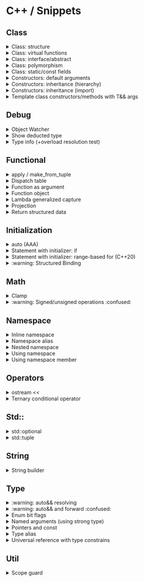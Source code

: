 # C++ / Snippets

## Class

<details>
<summary>Class: structure</summary>

```cpp
class MyClass [final]
{
public:
    // Types and type aliases
    // Static constants

    MyClass() = default;

    MyClass(const MyClass&) = default;
    MyClass(MyClass&&) = default;
    MyClass& operator=(const MyClass&) = default;
    MyClass& operator=(MyClass&&) = default;

    [virtual] ~MyClass() = default;

    // Functions
    // Data members

protected:
    // Types and type aliases
    // Static constants
    // Functions
    // Data members

private:
    // Types and type aliases
    // Static constants
    // Functions
    // Data members
};
```

:warning: Make explicit move operations `noexcept` ([C.66](https://isocpp.github.io/CppCoreGuidelines/CppCoreGuidelines#c66-make-move-operations-noexcept)):
```cpp
MyClass(MyClass&& other) noexcept {...}
MyClass& operator=(MyClass&& other) noexcept {...}
```

:warning: Inheritance:
| Inheritance | Class                           |
|:-----------:|---------------------------------|
| Yes         | `virtual` and public destructor |
| No          | `final` class                   |

</details>

<details>
<summary>Class: virtual functions</summary>

```cpp
struct A
{
    virtual ~A() = default;
    virtual void foo() [const] = 0;
};

struct B : A
{
    ~B() override;
    void foo() [const] override;
};

struct C final : B
{
    ~C() final;
    void foo() [const] final;
};
```
</details>

<details>
<summary>Class: interface/abstract</summary>

### Interface
```cpp
class ITest
{
public:
    virtual void test1() const = 0;
    virtual void test2() const = 0;
    virtual ~ITest() = default;
};

class Test : public ITest
{
public:
    void test1() const override {...}
    void test2() const override {...}
};
```

:arrow_forward: [**Run**](https://godbolt.org/z/E97aTccbc)

### Abstract base
```cpp
class AbstractBase
{
public:
    virtual ~AbstractBase() = 0;

    void process() const
    {
        step1();
        step2();
    };

    virtual void step1() const {...}
    virtual void step2() const {...}
};

inline AbstractBase::~AbstractBase() {}

class Derived : public AbstractBase
{
public:
    void step2() const override {...}
};
```

:arrow_forward: [**Run**](https://godbolt.org/z/n9b5osa9x)

</details>

<details>
<summary>Class: polymorphism</summary>

```cpp
class Base
{
public:
    virtual void run() const = 0;
    virtual ~Base() = default;
};

class Derived : public Base
{
public:
    void run() const override {...}
};

void polymorphic_call(const Base& base) {...}
void polymorphic_call(const Base* base) {...}
void polymorphic_call(const std::shared_ptr<Base> base) {...}

void ref_and_ptr()
{
    auto derived = Derived{};
    Base& base_ref = derived;
    Base* base_ptr = &derived;
}

void shared_ptr()
{
    std::shared_ptr<Base> base_shared_ptr = std::make_shared<Derived>();

    auto return_base_shared_ptr = []() -> std::shared_ptr<Base> { return std::make_shared<Derived>(); };
}

void unique_ptr()
{
    std::unique_ptr<Base> base_unique_ptr = std::make_unique<Derived>();

    auto return_base_unique_ptr = []() -> std::unique_ptr<Base> { return std::make_unique<Derived>(); };
}

void vector_of_unique_ptr()
{
    auto v = std::vector<std::unique_ptr<Base>>{};

    v.push_back(std::make_unique<Derived>());
    v.push_back(std::unique_ptr<Base>{new Derived});
    v.emplace_back(new Derived);
}
```

:arrow_forward: [**Run**](https://godbolt.org/z/sxqvGdhq3)

</details>

<details>
<summary>Class: static/const fields</summary>

### Summary
```cpp
struct Summary
{
    // static mutable
    static inline ...

    // static const
    static inline const ...

    // non-static const
    const ...
};
```

### Full
```cpp
struct Static
{
    // static mutable
    static inline std::string mutable_str{"static mutable str"};

    // static const
    static inline const int const_int = 11;
    static constexpr    int constexpr_int = 11 * 2;

    // static const (heap allocated)
    static inline const std::string const_str{"static const str"};
    /* DON'T
    static constexpr    std::string constexpr_str{"static constexpr str"}; */

    // static const (cstr for string constants)
    static inline const auto const_cstr = "static const cstr";
    static constexpr    auto constexpr_cstr = "static constexpr cstr";
};

struct NonStatic
{
    // non-static mutable
    std::string mutable_str{"non-static mutable str"};

    // non-static const
    const std::string const_str{"non-static const str"};
};
```

:arrow_forward: [**Run**](https://godbolt.org/z/a4jcrPrMo)

</details>

<details>
<summary>Constructors: default arguments</summary>

```cpp
#include <string>

class Employee
{
public:
    Employee(const std::string& name, int id = default_id) :
        name_{name},
        id_{id}
    {}

private:
    static constexpr int default_id = 0;

    std::string name_;
    int id_ = default_id;
};
```
</details>

<details>
<summary>Constructors: inheritance (hierarchy)</summary>

:arrow_forward: [**Run**](https://godbolt.org/z/xddov143j)

```cpp
#include <iostream>

void print(auto text)
{
    std::cout << text << " ";
}

struct A
{
    A()
    {
        print("A");
    }

    A(int x)
    {
        print("Ai");
    }
};

struct B : A
{
    B()
    {
        print("B");
    }

    B(int x)
        : A(x)
    {
        print("Bi");
    }
};

struct C : B
{
    C()
    {
        print("C");
    }

    C(int x)
        : B(x)
    {
        print("Ci");
    }

    C(double x)
    {
        print("Cd");
    }
};

int main()
{
    C();  // A B C

    std::cout << std::endl;

    C(1);  // Ai Bi Ci

    std::cout << std::endl;

    C(1.0);  // A B Cd
}
```
</details>

<details>
<summary>Constructors: inheritance (import)</summary>

```cpp
struct A
{
    explicit A(int x) {}
};

class B: public A
{
    using A::A;
};
```

```cpp
#include <vector>

template<typename T>
class my_vector : public std::vector<T>
{
public:
    using std::vector<T>::std::vector;  // Takes all vector's constructors
};
```
</details>

<details>
<summary>Template class constructors/methods with T&& args</summary>

:arrow_forward: [**Run**](https://godbolt.org/z/Tb781E4s3)

```cpp
#include <iostream>
#include <utility>

#include <https://raw.githubusercontent.com/vitasok797/dev-notes/refs/heads/main/cpp/src/object_watcher.h>

using std::cout, std::endl;

using Watcher = vs::debug::CtorWatcher;

template<typename T>
struct Test1
{
    Test1(const T& x) : x_{x}
    {
        cout << "Test1 [const T&]" << endl;
    }

    // Catches only rvalues
    // T&& is rvalue ref of type T (not forwarding/universal ref)
    // So we need additional TestClass1(const T&) constructor
    // Note: both std::move and std::forward are acceptable
    Test1(T&& x) : x_{std::forward<T>(x)}
    {
        cout << "Test1 [T&&]";
        cout << (std::is_rvalue_reference_v<decltype(x)> ? " rvalue_ref" : "");
        cout << endl;
    }

    T x_;
};

template<typename T>
struct Test2
{
    Test2(T x) : x_{std::move(x)}
    {
        cout << "Test2 [T]" << endl;
    }

    T x_;
};

template<typename T>
struct Test3
{
    Test3(auto&& x) : x_{std::forward<decltype(x)>(x)}
    {
        cout << "Test3 [T&&]";
        cout << (std::is_rvalue_reference_v<decltype(x)> ? " rvalue_ref" : "");
        cout << endl;
    }

    T x_;
};

void lf() { cout << endl; }

void test1()
{
    auto w = Watcher{};
    Test1{w};
    lf();

    Test1{Watcher{}};
    lf();
}

void test2()
{
    auto w = Watcher{};
    Test2{w};
    lf();

    Test2{Watcher{}};
    lf();
}

void test3()
{
    auto w = Watcher{};
    Test3<Watcher>{w};
    lf();

    Test3<Watcher>{Watcher{}};
    lf();
}

int main()
{
    test1();
    test2();
    test3();
}
```
</details>

## Debug

<details>
<summary>Object Watcher</summary>

[Source](src/object_watcher.h)

:arrow_forward: [**Demo** (CtorWatcher)](https://godbolt.org/z/5Yd5TxWhT) \
:arrow_forward: [**Demo** (ObjWatcher)](https://godbolt.org/z/45q6TK5Kx)
</details>

<details>
<summary>Show deducted type</summary>

[(StackOverflow) Using 'auto' type deduction - how to find out what type the compiler deduced?](https://stackoverflow.com/questions/38820579/using-auto-type-deduction-how-to-find-out-what-type-the-compiler-deduced)

```cpp
struct {} _ = ...
```
</details>

<details>
<summary>Type info (+overload resolution test)</summary>

[Source](src/type_info.h)

:arrow_forward: [**Demo**](https://godbolt.org/z/Wcfd717c9)
</details>

## Functional

<details>
<summary>apply / make_from_tuple</summary>

:arrow_forward: [**Run**](https://godbolt.org/z/r31Ex5jqa)

```cpp
#include <iostream>
#include <tuple>

int sum(int a, int b, int c)
{
    return a + b + c;
}

void test_apply()
{
    auto numbers = std::tuple{1, 2, 3};
    std::cout << "apply res: " << std::apply(sum, numbers) << std::endl;
}

struct Foo
{
    Foo(int first, float second, int third)
    {
        std::cout << "make_from_tuple ctor: ";
        std::cout << first << ", " << second << ", " << third << std::endl;
    }
};

void test_make_from_tuple()
{
    auto ctor_args = std::tuple{10, 20, 30};
    std::make_from_tuple<Foo>(ctor_args);
}

int main()
{
    test_apply();
    test_make_from_tuple();
}
```
</details>

<details>
<summary>Dispatch table</summary>

:arrow_forward: [**Run**](https://godbolt.org/z/fnhbG7vz7)

```cpp
#include <functional>
#include <iostream>
#include <map>

double add(double a, double b)
{
    return a + b;
}

struct Sub
{
    double operator()(double a, double b)
    {
        return a - b;
    }
};

double mult_three(double a, double b, double c)
{
    return a * b * c;
}

int main()
{
    using namespace std::placeholders;

    auto disp_table = std::map<const char, std::function<double(double, double)>>
    {
        {'+', add},
        {'-', Sub{}},
        {'*', std::bind(mult_three, 1.0, _1, _2)},
        {'/', [](double a, double b) { return a / b; }}
    };

    std::cout << "3.5 + 4.5 = " << disp_table['+'](3.5, 4.5) << std::endl;
    std::cout << "3.5 - 4.5 = " << disp_table['-'](3.5, 4.5) << std::endl;
    std::cout << "3.5 * 4.5 = " << disp_table['*'](3.5, 4.5) << std::endl;
    std::cout << "3.5 / 4.5 = " << disp_table['/'](3.5, 4.5) << std::endl;
}
```
</details>

<details>
<summary>Function as argument</summary>

:arrow_forward: [**Run**](https://godbolt.org/z/W71MMcabY)

```cpp
#include <functional>

void func_arg(std::function<int(int, int)> f)
{
    int res = f(1, 2);
}
```

```cpp
void func_arg(auto f)
{
    int res = f(1, 2);
}
```
</details>

<details>
<summary>Function object</summary>

:arrow_forward: [**Run**](https://godbolt.org/z/7xMds9jjq)

```cpp
#include <iostream>

struct Compare
{
    constexpr bool operator()(const auto& a, const auto& b) const
    {
        return a == b;
    }
};

inline constexpr Compare compare{};

int main()
{
    std::cout << compare(1, 2) << std::endl;
    std::cout << compare(2, 2) << std::endl;
    std::cout << compare(3, 2) << std::endl;
}
```
</details>

<details>
<summary>Lambda generalized capture</summary>

[(StackOverflow) What is a generalized lambda capture and why was it created?](https://stackoverflow.com/questions/41519450/what-is-a-generalized-lambda-capture-and-why-was-it-created/41520537#41520537)

```cpp
auto p_nums = std::make_unique<std::vector<int>>(nums);
auto lam = [p_nums=std::move(p_nums)]() { /* use p_nums */ };
```

```cpp
auto lam = [i=0](const std::string &s) mutable
{
    return std::to_string(i++) + ":" + s;
};

std::cout << lam("aaa") << std::endl;  // 0:aaa
std::cout << lam("bbb") << std::endl;  // 1:bbb
std::cout << lam("ccc") << std::endl;  // 2:ccc
```
</details>

<details>
<summary>Projection</summary>

:arrow_forward: [**Run**](https://godbolt.org/z/xb4bxo4EY)

```cpp
#include <functional>
#include <iostream>
#include <vector>

struct Rect
{
    std::string name;
    double a = 0.0;
    double b = 0.0;

    double area() const { return a * b; }
};

//=============================================================================
// Run projection
//-----------------------------------------------------------------------------
// const P&  proj: NO (doesn't accept mutable lambdas/functors)
//       P&  proj: NO (doesn't accept rvalues)
//       P&& proj: NO (confusing if there is no forwarding)
//       P   proj: YES
//=============================================================================
// Store projection for lazy evaluation
//-----------------------------------------------------------------------------
// const P&  proj: NO
//       P&  proj: NO
//       P&& proj: YES (pass by forwarding ref, then store by std::forward)
//       P   proj: YES (pass by value, then store by std::move)
//=============================================================================
template<typename R, typename P = std::identity>
void print_range_with_proj(const R& range, P proj = {})
{
    std::cout << "---------------" << std::endl;
    for (const auto& x : range)
    {
        std::cout << std::invoke(proj, x) << std::endl;
    }
};

int main()
{
    auto v1 = std::vector<Rect>
    {
        {"bbb", 1.0, 2.0},
        {"aaa", 11.0, 220.0},
        {"ccc", 12.0, 22.0}
    };

    print_range_with_proj(v1, &Rect::name);
    print_range_with_proj(v1, &Rect::area);
    print_range_with_proj(v1, [](const Rect& rect) { return rect.a + rect.b; });

    auto v2 = std::vector<std::string>
    {
        "xxx",
        "yyyyy",
        "z"
    };

    print_range_with_proj(v2);
    print_range_with_proj(v2, &std::string::length);
}
```
</details>

<details>
<summary>Return structured data</summary>

:arrow_forward: [**Run**](https://godbolt.org/z/exdTYbvsx)

```cpp
#include <iostream>
#include <tuple>

// --------------------------------------------------------

struct ReturnData1 { int i; double d; };

ReturnData1 get_data_1()
{
    return {42, 0.1};
}

// --------------------------------------------------------

auto get_data_2()
{
    struct ReturnData2 { int i; double d; };
    return ReturnData2{42, 0.2};
}

// --------------------------------------------------------

std::tuple<int, double> get_data_3()
{
    return {42, 0.3};
}

// --------------------------------------------------------

int main()
{
    auto res1 = get_data_1();
    std::cout << res1.d << std::endl;

    auto res2 = get_data_2();
    std::cout << res2.d << std::endl;

    auto [_, d] = get_data_3();
    std::cout << d << std::endl;
}
```
</details>

## Initialization

<details>
<summary>auto (AAA)</summary>

:point_right: `auto` means "take exactly the type on the right-hand side, but strip off top-level const/volatile and &/&&"

Syntax:
```cpp
[const] auto[&] x = expr;
[const] auto[&] x = type{expr};
```

Examples:
```cpp
auto i = uint64_t{123};
auto v = std::vector<int>{};
auto get_size = [](const auto& x) { return x.size(); };
```

Heap allocation:
```cpp
auto w = new Widget{};
auto w = std::make_unique<Widget>();
```

Strings:
```cpp
using namespace std::literals;

// const char* x = "hello";
auto x = "hello";

// std::string x = "hello";
auto x = std::string{"hello"};
auto x = "hello"s;

// std::string_view x = "hello";
auto x = std::string_view{"hello"};
auto x = "hello"sv;
```

Loop counter:
```cpp
for(int i = 0; i < v.size(); ++i)  // BAD
for(size_t i = 0; i < v.size(); ++i)  // BETTER
for(auto i = size_t{}; i < v.size(); ++i)  // GOOD
```

Singned/unsignned cast with helpers:
```cpp
auto x = as_signed(integer_expr);
auto x = as_unsigned(integer_expr);
```

Init by function return value:
```cpp
Gadget get_gadget();

Widget w = get_gadget();  // BAD: implicit conversion Gadget to Widget (creates a temporary)
auto w = get_gadget();  // GOOD: no implicit conversion
auto w = Widget{ get_gadget() };  // GOOD: implicit conversion with intent
```

std::initializer_list issue:
```cpp
auto i = 3;    // int
auto i(3);     // int
auto i{3};     // C++11: std::initializer_list<int>
               // C++14: int (only for single item in list)
auto i = {3};  // C++11: std::initializer_list<int>
               // C++14: std::initializer_list<int>
```
</details>

<details>
<summary>Statement with initializer: if</summary>

[(Article) C++17 If statement with initializer](https://skebanga.github.io/if-with-initializer/)

```cpp
if (init; condition) {...}
```

```cpp
if (auto a = getval(); a < 10) {...}
```

```cpp
switch (auto ch = getnext(); ch)
{
    // case statements
}
```

```cpp
if (auto [it_elem, success] = mymap.insert(std::pair('a', 100)); success) {...}
```
</details>

<details>
<summary>Statement with initializer: range-based for (C++20)</summary>

```cpp
for (init; decl : expr)
```

```cpp
for (auto i = size_t{}; const auto& x : container)
{
    std::cout << i++ << ": " << x << std::endl;
}
```

```cpp
for (auto& x : foo().items()) {...}  // undefined behavior if foo() returns by value
for (auto thing = foo(); auto& x : thing.items()) {...}  // OK
```
</details>

<details>
<summary>:warning: Structured Binding</summary>

[(Reference) Structured binding](https://en.cppreference.com/w/cpp/language/structured_binding)

```cpp
auto [a, b, c] =
const auto [a, b, c] =

auto& [a, b, c] =
const auto& [a, b, c] =

auto&& [a, b, c] =
```

```cpp
auto [_, b, c] =
```

Unpack tuple:
```cpp
#include <tuple>

auto tuple = std::tuple{1, 'a', 2.3};

auto [a, b, c] = tuple;
```

Unpack struct:
```cpp
struct Foo
{
    int i;
    char c;
    double d;
};

auto f = Foo{1, 'a', 2.3};

auto [i, c, d] = f;
```

Unpack map:
```cpp
#include <map>

for (const auto& [k, v] : mymap) {...}
```
</details>

## Math

<details>
<summary>Clamp</summary>

```cpp
#include <algorithm>
#include <iostream>

int main()
{
    std::cout << std::clamp(0.5, 1.0, 2.0) << std::endl;  // 1
    std::cout << std::clamp(1.5, 1.0, 2.0) << std::endl;  // 1.5
    std::cout << std::clamp(2.5, 1.0, 2.0) << std::endl;  // 2
}
```
</details>

<details>
<summary>:warning: Signed/unsigned operations :confused:</summary>

:arrow_forward: [**Run**](https://godbolt.org/z/5aPxGTEdz)

</details>

## Namespace

<details>
<summary>Inline namespace</summary>

```cpp
#include <iostream>

inline namespace V1
{
    void doSomething()
    {
        std::cout << "V1\n";
    }
}

namespace V2
{
    void doSomething()
    {
        std::cout << "V2\n";
    }
}

int main()
{
    V1::doSomething();
    V2::doSomething();

    // calls V1
    doSomething();

    return 0;
}
```
</details>

<details>
<summary>Namespace alias</summary>

```cpp
namespace fbz = foo::bar::baz;
```
</details>

<details>
<summary>Nested namespace</summary>

```cpp
namespace A::B::C
{
   // ...
}
```
</details>

<details>
<summary>Using namespace</summary>

[(Reference) Using namespace](https://en.cppreference.com/w/cpp/language/namespace#Using-directives)

```cpp
namespace A {...}

namespace B
{
    using namespace A;
}
```
</details>

<details>
<summary>Using namespace member</summary>

```cpp
using std::cout;
using std::endl;
```

```cpp
using std::cout, std::endl;
```
</details>

## Operators

<details>
<summary>ostream <<</summary>

:arrow_forward: [**Run**](https://godbolt.org/z/effze1zTY)

```cpp
#include <iostream>

// ----------------------------------------------------------------------------------------------

struct Person
{
    std::string firstname;
    std::string surname;
    int year;
};

inline std::ostream& operator<<(std::ostream& os, const Person& person)
{
    return os << person.surname << " " << person.firstname << " was born in " << person.year;
}

// ----------------------------------------------------------------------------------------------

class PrivatePerson
{
public:
    PrivatePerson(const std::string& alias, int year) : alias_{alias}, year_{year} {};

    friend std::ostream& operator<<(std::ostream& os, const PrivatePerson& person);

private:
    std::string alias_;
    int year_;
};

inline std::ostream& operator<<(std::ostream& os, const PrivatePerson& person)
{
    return os << person.alias_ << " was born in " << person.year_;
}

// ----------------------------------------------------------------------------------------------

int main()
{
    std::cout << Person{"Smith", "John", 1980} << std::endl;
    std::cout << PrivatePerson{"Private", 1990} << std::endl;
}
```
</details>

<details>
<summary>Ternary conditional operator</summary>

```cpp
condition ? true_expression : false_expression
```
</details>

## Std::

<details>
<summary>std::optional</summary>

### Create
```cpp
// inplace
auto opt = std::make_optional<Type>(1, 2);

// move
auto opt = std::optional<Type>{std::move(type_inst)};
auto opt = std::optional<Type>{Type{1, 2}};

// copy
auto opt = std::optional<Type>{type_inst};
```

### Return
```cpp
std::optional<Type> return_opt()
{
    if (!success) return std::nullopt;
    if (!success) return {};

    // inplace (single-arg + non-explicit ctor only)
    return 1;

    // inplace
    return std::make_optional<Type>(1, 2);

    // move
    return std::move(type_inst);
    return Type{1, 2};
}
```

### Argument
```cpp
void func(const std::optional<std::string>& arg)
{
    if (arg)
    {
        // use: *arg
        // use: arg.value()
    }
}

func({});
func(std::nullopt);
func("hello");
```

```cpp
void func_nocopy(const vs::util::optional_ref<const std::string> arg)
{
    if (arg)
    {
        auto& value = arg->get();
    }
}

const auto s = std::string{"world"};
func_nocopy(s);
```

### Get value
```cpp
// opt.value() or *opt
const auto& value = opt.value();             // const ref
      auto& value = opt.value();             // ref
      auto  value = opt.value();             // copy
      auto  value = std::move(opt).value();  // move

// opt.value_or()
auto value = opt.value_or(...);             // copy
auto value = std::move(opt).value_or(...);  // move
```

### Usage
```cpp
auto opt = return_opt();

// use: opt.value_or(...)

if (opt)
if (opt.has_value())
{
    // use: *opt
    // use: opt.value()
}
```

```cpp
if (auto opt = return_opt(); opt.has_value())
{
    // use: *opt
    // use: opt.value()
}
```

```cpp
// no nesting on positive path

auto opt = return_opt();
if (!opt) return;

auto& value = *opt;

// use: value
```

:arrow_forward: [**Run** (initialization)](https://godbolt.org/z/3PcKTG431) \
:arrow_forward: [**Run** (usage)](https://godbolt.org/z/96KqW36xe)

</details>

<details>
<summary>std::tuple</summary>

### Create
```cpp
// inplace (single-arg ctor only)
auto t = std::tuple<int, Watcher>{0, 1};

// move
auto t = std::tuple<int, Watcher>{0, std::move(w)};
auto t = std::tuple<int, Watcher>{0, Watcher{1, 2}};
```

### Return
```cpp
// inplace (single-arg + non-explicit ctor only)
std::tuple<int, Watcher> return_tuple() { return {0, 1}; }

// inplace (single-arg ctor only)
std::tuple<int, Watcher> return_tuple() { return std::tuple<int, Watcher>{0, 1}; }

// move
std::tuple<int, Watcher> return_tuple() { return {0, std::move(w)}; }
std::tuple<int, Watcher> return_tuple() { return {0, Watcher{1, 2}}; }
```

:arrow_forward: [**Run** (initialization)](https://godbolt.org/z/MET71zdG1)

[(StackOverflow) Why do I not get guaranteed copy elision with std::tuple?](https://stackoverflow.com/questions/63560015/why-do-i-not-get-guaranteed-copy-elision-with-stdtuple/63560206#63560206)

</details>

## String

<details>
<summary>String builder</summary>

:arrow_forward: [**Run**](https://godbolt.org/z/n4nKdqjjW)

```cpp
#include <iostream>
#include <sstream>

void build_string_1()
{
    auto ss = std::ostringstream{};

    ss << "Hello";
    ss << " from";
    ss << " string builder 1";

    std::string res1 = ss.str();
    std::string res2 = std::move(ss).str();

    std::cout << res1 << std::endl;
    std::cout << res2 << std::endl;
}

void build_string_2()
{
    auto res = std::string{};

    res.reserve(100);  // optional

    res += "Hello";
    res += " from";
    res += " string builder 2";

    std::cout << res << std::endl;
}

int main()
{
    build_string_1();
    build_string_2();
}
```
</details>

## Type

<details>
<summary>:warning: auto&& resolving</summary>

:arrow_forward: [**Run**](https://godbolt.org/z/qhcsK1GW3)

```cpp
#include <map>
#include <tuple>
#include <vector>

void test_scalar()
{
    auto x = 0;
    auto&& x1 = x;
    // int& x1

    auto&& x2 = 0;
    // int&& x2
}

void test_tuple_binding_by_uref()
{
    auto tuple = std::tuple{1, 2.0};
    auto&& [x1, y1] = tuple;
    // int& x1, double& y1

    auto&& [x2, y2] = std::tuple{1, 2.0};
    // int& x2, double& y2 (lvalue refs to original temporary tuple)
}

void test_tuple_binding_by_copy()
{
    auto tuple = std::tuple{1, 2.0};
    auto [x1, y1] = tuple;
    // int& x1, double& y1 (lvalue refs to tuple copy)

    auto [x2, y2] = std::tuple{1, 2.0};
    // int& x2, double& y2 (lvalue refs to original temporary tuple)
}

void test_vector_el()
{
    auto&& v = std::vector{1, 2, 3};
    // std::vector<int>&& v

    auto&& x = v[0];
    // !!!
    // int& x
}

void test_vector_proxy_el()
{
    auto&& v = std::vector<bool>{true, false, true};
    // std::vector<bool>&& v

    auto&& x = v[0];
    // bool&& x (rvalue ref to temporary proxy object)
}

void test_iteration_vector()
{
    auto v = std::vector{1, 2, 3};
    for (auto&& el : v) {}
    // int& el

    for (auto&& el : std::vector{1, 2, 3}) {}
    // !!!
    // int& el
    // ---------------------------------------------------------------------------
    // for(; !operator==(__begin1, __end1); __begin1.operator++())
    //   int & el = __begin1.operator*();

    for (auto&& el : std::vector<bool>{true, false, true}) {}
    // bool&& el (rvalue ref to temporary proxy object)
}

void test_iteration_binding_map()
{
    auto m = std::map<int, double>{{1, 10.0}, {2, 20.0}};
    for (auto&& [k, v] : m) {}
    // const int& k, double& v

    for (auto&& [k, v] : std::map<int, double>{{1, 10.0}, {2, 20.0}}) {}
    // !!!
    // const int& k, double& v
}

void test_struct_binding_by_uref()
{
    struct S { int x; double y; };

    auto s = S{1, 2.0};
    auto&& [x1, y1] = s;
    // int& x1, double& y1

    auto&& [x2, y2] = S{1, 2.0};
    // int& x2, double& y2 (lvalue refs to original temporary struct)
}

void test_struct_binding_by_copy()
{
    struct S { int x; double y; };

    auto s = S{1, 2.0};
    auto [x1, y1] = s;
    // int& x1, double& y1 (lvalue refs to struct copy)

    auto [x2, y2] = S{1, 2.0};
    // int& x2, double& y2 (lvalue refs to original temporary struct)
}

int main()
{
    test_scalar();
    test_tuple_binding_by_uref();
    test_tuple_binding_by_copy();
    test_vector_el();
    test_vector_proxy_el();
    test_iteration_vector();
    test_iteration_binding_map();
    test_struct_binding_by_uref();
    test_struct_binding_by_copy();
}
```
</details>

<details>
<summary>:warning: auto&& and forward :confused:</summary>

### Summary
```cpp
for (auto&& el : my_range)
auto&& [el, _] = my_tuple;
auto&& [el, _] = my_struct;

if constexpr (std::is_rvalue_reference_v<decltype(my_range)>)
if constexpr (std::is_rvalue_reference_v<decltype(my_tuple)>)
if constexpr (std::is_rvalue_reference_v<decltype(my_struct)>)
{
    vec.push_back(std::move(el));
}
else
{
    vec.push_back(el);
}
```

:arrow_forward: [**Run**](https://godbolt.org/z/MTaYK9coG)

```cpp
#include <iostream>
#include <tuple>
#include <utility>
#include <vector>

using std::cout, std::endl;

enum class ArgType { VAL, RVAL };

struct Watcher
{
    Watcher() = default;
    Watcher& operator=(const Watcher&) = delete;
    Watcher& operator=(Watcher&&) = delete;
    Watcher(const Watcher&) noexcept { operations_history += "C"; }
    Watcher(Watcher&&) noexcept { operations_history += "M"; }

    static inline std::string operations_history{};

    static void check(const std::string& desc, ArgType arg_type)
    {
        auto operations_expected = std::string{};
        if (arg_type == ArgType::VAL)
        {
            operations_expected = "C";
            cout << desc << " (val)";
        }
        else
        {
            operations_expected = "M";
            cout << desc << " (RVAL)";
        }

        cout << " --> " << operations_history;
        if (operations_history != operations_expected)
        {
            cout << " ERROR (expected: " << operations_expected << ")";
        }

        cout << endl;
        operations_history.clear();
    }
};

// ----------------------------------------------------------------------------------------------

void append_range_bad(auto& dest, auto&& range)
{
    for (auto&& el : range)
    {
        dest.push_back(std::forward<decltype(el)>(el));
    }
}

void append_range_good(auto& dest, auto&& range)
{
    for (auto&& el : range)
    {
        if constexpr (std::is_rvalue_reference_v<decltype(range)>)
        {
            dest.push_back(std::move(el));
        }
        else
        {
            dest.push_back(el);
        }
    }
}

// solution using std::forward_like (C++23)
// void append_range_good_2(auto& dest, auto&& range)
// {
//     for (auto&& el : range)
//     {
//         dest.push_back(std::forward_like<decltype(range)>(el));
//     }
// }

void test_range_for()
{
    auto vec = std::vector<Watcher>(1);
    auto dest = std::vector<Watcher>{};
    dest.reserve(100);

    append_range_bad(dest, vec);
    Watcher::check("append_range_bad", ArgType::VAL);

    append_range_bad(dest, std::vector<Watcher>(1));
    Watcher::check("append_range_bad", ArgType::RVAL);

    append_range_good(dest, vec);
    Watcher::check("append_range_good", ArgType::VAL);

    append_range_good(dest, std::vector<Watcher>(1));
    Watcher::check("append_range_good", ArgType::RVAL);

    cout << endl;
}

// ----------------------------------------------------------------------------------------------

void append_tuple_bad(auto& dest, auto&& tuple)
{
    auto&& [watcher, _] = tuple;
    dest.push_back(std::forward<decltype(watcher)>(watcher));
}

void append_tuple_good(auto& dest, auto&& tuple)
{
    auto&& [watcher, _] = tuple;

    if constexpr (std::is_rvalue_reference_v<decltype(tuple)>)
    {
        dest.push_back(std::move(watcher));
    }
    else
    {
        dest.push_back(watcher);
    }
}

void test_tuple()
{
    auto tuple = std::tuple<Watcher, int>{};
    auto dest = std::vector<Watcher>{};
    dest.reserve(100);

    append_tuple_bad(dest, tuple);
    Watcher::check("append_tuple_bad", ArgType::VAL);

    append_tuple_bad(dest, std::tuple<Watcher, int>{});
    Watcher::check("append_tuple_bad", ArgType::RVAL);

    append_tuple_good(dest, tuple);
    Watcher::check("append_tuple_good", ArgType::VAL);

    append_tuple_good(dest, std::tuple<Watcher, int>{});
    Watcher::check("append_tuple_good", ArgType::RVAL);

    cout << endl;
}

// ----------------------------------------------------------------------------------------------

struct TestStruct { Watcher w; int i; };

void append_struct_bad_1(auto& dest, auto&& test_struct)
{
    auto&& [watcher, _] = test_struct;
    dest.push_back(std::forward<decltype(watcher)>(watcher));
}

void append_struct_bad_2(auto& dest, auto&& test_struct)
{
    dest.push_back(std::forward<decltype(test_struct.w)>(test_struct.w));
}

void append_struct_good_1(auto& dest, auto&& test_struct)
{
    dest.push_back(std::forward<decltype(test_struct)>(test_struct).w);
}

void append_struct_good_2(auto& dest, auto&& test_struct)
{
    auto&& [watcher, _] = test_struct;

    if constexpr (std::is_rvalue_reference_v<decltype(test_struct)>)
    {
        dest.push_back(std::move(watcher));
    }
    else
    {
        dest.push_back(watcher);
    }
}

void test_struct()
{
    auto test_struct = TestStruct{};
    auto dest = std::vector<Watcher>{};
    dest.reserve(100);

    append_struct_bad_1(dest, test_struct);
    Watcher::check("append_struct_bad_1", ArgType::VAL);

    append_struct_bad_1(dest, TestStruct{});
    Watcher::check("append_struct_bad_1", ArgType::RVAL);

    append_struct_bad_2(dest, test_struct);
    Watcher::check("append_struct_bad_2", ArgType::VAL);

    append_struct_bad_2(dest, TestStruct{});
    Watcher::check("append_struct_bad_2", ArgType::RVAL);

    append_struct_good_1(dest, test_struct);
    Watcher::check("append_struct_good_1", ArgType::VAL);

    append_struct_good_1(dest, TestStruct{});
    Watcher::check("append_struct_good_1", ArgType::RVAL);

    append_struct_good_2(dest, test_struct);
    Watcher::check("append_struct_good_2", ArgType::VAL);

    append_struct_good_2(dest, TestStruct{});
    Watcher::check("append_struct_good_2", ArgType::RVAL);

    cout << endl;
}

// ----------------------------------------------------------------------------------------------

int main()
{
    test_range_for();
    test_tuple();
    test_struct();
}
```
</details>

<details>
<summary>Enum bit flags</summary>

Libs: [magic_enum](https://github.com/Neargye/magic_enum)

:arrow_forward: [**Run**](https://godbolt.org/z/bMnr4q14c)

```cpp
#include <cstdint>

#include <magic_enum/magic_enum_containers.hpp>

enum class Option : uint64_t
{
    OPT1 = uint64_t{1} << 0,
    OPT2 = uint64_t{1} << 1,
    OPT3 = uint64_t{1} << 2,
    OPT4 = uint64_t{1} << 3,
};
using OptionFlags = magic_enum::containers::bitset<Option>;
inline constexpr OptionFlags no_options{};

enum class OtherOption : uint32_t
{
    OPT1 = 1 << 0,
    OPT2 = 1 << 1,
    OPT3 = 1 << 2,
    OPT4 = 1 << 3,
};
using OtherOptionFlags = magic_enum::containers::bitset<OtherOption>;

// ----------------------------------------------------------------------------------------------

#include <cassert>
#include <format>
#include <iostream>

using std::cout, std::endl;

void print_options(OptionFlags opt)
{
    bool opt1_set = opt.test(Option::OPT1);
    bool opt2_set = opt.test(Option::OPT2);
    bool opt3_set = opt[Option::OPT3];
    bool opt4_set = opt[Option::OPT4];

    bool all = opt.all();
    bool any = opt.any();
    bool none = opt.none();
    assert(none == !any);

    size_t total_flags_count = opt.size();
    size_t set_flags_count = opt.count();

    std::string as_str = opt.to_string();
    std::string as_str_bin = opt.to_string({}, '0', '1');
    unsigned long long as_raw = opt.to_ullong({});

    cout << (opt1_set ? "+" : "o");
    cout << (opt2_set ? "+" : "o");
    cout << (opt3_set ? "+" : "o");
    cout << (opt4_set ? "+" : "o");
    cout << std::format("  {:19}", as_str);
    cout << std::format("  ({}/{})", set_flags_count, total_flags_count);
    cout << std::format(" ({})", as_str_bin);
    cout << std::format(" (raw:{:02})", as_raw);
    cout << (none ? " (NONE)" : "");
    cout << (all ? " (ALL)" : "");
    cout << endl;
}

int main()
{
    OptionFlags opt;

    // create: from raw
    int raw = 7;
    opt = OptionFlags{{}, static_cast<unsigned long long>(raw)};
    print_options(opt);

    // create: from enum list
    opt = OptionFlags{Option::OPT1, Option::OPT2};
    print_options(opt);

    // create: from enum
    opt = OptionFlags{Option::OPT1};
    print_options(opt);

    // create: empty
    opt = OptionFlags{};
    print_options(opt);

    // set
    opt.set(Option::OPT1);
    opt |= OptionFlags{Option::OPT2, Option::OPT3};
    print_options(opt);

    // toggle
    opt[Option::OPT4] = !opt[Option::OPT4];
    print_options(opt);
    opt[Option::OPT4] = !opt[Option::OPT4];
    print_options(opt);

    // reset
    opt.set(Option::OPT3, false);
    opt.reset(Option::OPT2);
    print_options(opt);

    // inverse
    opt.flip();
    print_options(opt);

    // clear
    opt.reset();
    print_options(opt);

    // set all
    opt.set();
    print_options(opt);

    // == != operators
    OptionFlags opt_lhs{Option::OPT1, Option::OPT2};
    OptionFlags opt_rhs_same{Option::OPT1, Option::OPT2};
    OptionFlags opt_rhs_diff{Option::OPT1, Option::OPT3};
    assert(opt_lhs == opt_rhs_same);
    assert(opt_lhs != opt_rhs_diff);

    // | operator
    OptionFlags opt13{Option::OPT1, Option::OPT3};
    OptionFlags opt2{Option::OPT2};
    OptionFlags opt123{Option::OPT1, Option::OPT2, Option::OPT3};
    assert(opt123 == (opt13 | opt2));

    // function args
    cout << endl;
    auto func = [](int a, OptionFlags opt = OptionFlags{}, int b = 0)
    {
        cout << "func: [" << opt << "]" << endl;
    };
    func(1);
    func(1, OptionFlags{Option::OPT1, Option::OPT2});
    func(1, {Option::OPT3, Option::OPT4});
    func(1, OptionFlags{}, 2);
    func(1, no_options, 2);

    //-----------------
    // errors
    //-----------------

    // OtherOptionFlags other_opt{OtherOption::OPT1, OtherOption::OPT2};
    // other_opt.set(Option::OPT3);

    // OtherOptionFlags other_opt{OtherOption::OPT1, OtherOption::OPT2};
    // print_options(other_opt);
}
```
</details>

<details>
<summary>Named arguments (using strong type)</summary>

Libs: [strong_type](https://github.com/rollbear/strong_type)

:arrow_forward: [**Run**](https://godbolt.org/z/Y9ocj6c8c)

```cpp
#include <iostream>
#include <string>

#include <strong_type/strong_type.hpp>

using FirstName = strong::type<std::string, struct FirstName_tag>;
using LastName = strong::type<std::string, struct LastName_tag>;

void func(const FirstName& first_name, const LastName& last_name)
{
    std::cout << "FirstName: " << first_name.value_of() << std::endl;
    std::cout << "LastName: " << last_name.value_of() << std::endl;
}

int main()
{
    func(FirstName{"John"}, LastName{"Doe"});
}
```
</details>

<details>
<summary>Pointers and const</summary>

| Declaration syntax      | Description                | Reassign?              | Modify target?         |
|-------------------------|----------------------------|:----------------------:|:----------------------:|
| **`const Type*`**       | **pointer-to**-const       | :white_check_mark: Yes | No                     |
| `Type const*`           | **pointer-to**-const       | :white_check_mark: Yes | No                     |
| **`Type* const`**       | const **pointer**          | No                     | :white_check_mark: Yes |
| **`const Type* const`** | const **pointer-to**-const | No                     | No                     |
| `Type const* const`     | const **pointer-to**-const | No                     | No                     |

</details>

<details>
<summary>Type alias</summary>

[(Reference) Type alias](https://en.cppreference.com/w/cpp/language/type_alias)

```cpp
using UserId = int;
using UserAccounts = std::map<UserId, std::vector<Account>>;
```

```cpp
// identical to: typedef void (*func)(int, int);
using func = void (*) (int, int);
```

```cpp
template<typename T>
using UserAccounts = std::map<UserId, std::vector<T>>;
```
</details>

<details>
<summary>Universal reference with type constrains</summary>

[(Reddit) A syntax for universal references of concrete types](https://www.reddit.com/r/cpp/comments/hyfz76/a_syntax_for_universal_references_of_concrete/)

:arrow_forward: [**Run**](https://godbolt.org/z/65W1E9Y5x)

```cpp
#include <concepts>

template<std::convertible_to<double> T>
void convertible_to_double(T&& x) {...}
```

```cpp
#include <concepts>

template<typename T>
requires std::same_as<std::decay_t<T>, std::string>
void same_as_string_1(T&& x) {...}
```

```cpp
#include <concepts>

template<typename T1, typename T2>
concept same_type = std::same_as<std::decay_t<T1>, std::decay_t<T2>>;

template<typename T>
requires same_type<T, std::string>
void same_as_string_2(T&& x) {...}
```
</details>

## Util

<details>
<summary>Scope guard</summary>

[Source](src/scope_guard.h)

:arrow_forward: [**Demo**](https://godbolt.org/z/rq66eaTWK)

```cpp
#include <iostream>

#include <https://raw.githubusercontent.com/vitasok797/dev-notes/refs/heads/main/cpp/src/scope_guard.h>

using std::cout, std::endl;

using vs::util::ScopeGuard;
using vs::util::make_scope_guard;

struct Resource
{
    Resource() { cout << "resource created" << endl; }
    void use() { cout << "resource using" << endl; }
    void close() { cout << "resource closed" << endl; }
} ;

int main()
{
    {
        cout << "--- scope in 1 ---" << endl;

        auto guard1 = ScopeGuard([]() { cout << "guard1" << endl; });

        auto lam2 = []() { cout << "guard2" << endl; };
        auto guard2 = make_scope_guard(lam2);

        auto guard3 = make_scope_guard([]() { cout << "guard3" << endl; });
        guard3.dismiss();

        cout << "--- scope out 1 ---" << endl;
    }

    cout << endl;

    {
        cout << "--- scope in 2 ---" << endl;

        auto resource = Resource{};
        auto scope_guard = ScopeGuard{[&]() { resource.close(); }};

        // ...
        resource.use();
        // ...

        cout << "--- scope out 2 ---" << endl;
    }

    cout << endl;

    {
        cout << "--- scope in 3 ---" << endl;

        VS_SCOPE_GUARD{ cout << "additional SCOPE_GUARD" << endl; };

        auto resource = Resource{};
        VS_SCOPE_GUARD{ resource.close(); };

        // ...
        resource.use();
        // ...

        cout << "--- scope out 3 ---" << endl;
    }
}
```
</details>
